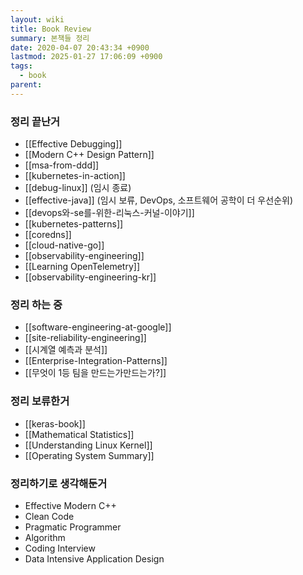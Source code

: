 ```yaml
---
layout: wiki
title: Book Review
summary: 본책들 정리
date: 2020-04-07 20:43:34 +0900
lastmod: 2025-01-27 17:06:09 +0900
tags:
  - book
parent: 
---
```


### 정리 끝난거
- [[Effective Debugging]]
- [[Modern C++ Design Pattern]]
- [[msa-from-ddd]]
- [[kubernetes-in-action]]
- [[debug-linux]] (임시 종료)
- [[effective-java]] (임시 보류, DevOps, 소프트웨어 공학이 더 우선순위)
- [[devops와-se를-위한-리눅스-커널-이야기]]
- [[kubernetes-patterns]]
- [[coredns]]
- [[cloud-native-go]]
- [[observability-engineering]]
- [[Learning OpenTelemetry]]
- [[observability-engineering-kr]]

### 정리 하는 중
- [[software-engineering-at-google]]
- [[site-reliability-engineering]]
- [[시계열 예측과 분석]]
- [[Enterprise-Integration-Patterns]]
- [[무엇이 1등 팀을 만드는가만드는가?]]

### 정리 보류한거
- [[keras-book]]
- [[Mathematical Statistics]]
- [[Understanding Linux Kernel]]
- [[Operating System Summary]]

### 정리하기로 생각해둔거
 * Effective Modern C++
 * Clean Code
 * Pragmatic Programmer
 * Algorithm
 * Coding Interview
 * Data Intensive Application Design
